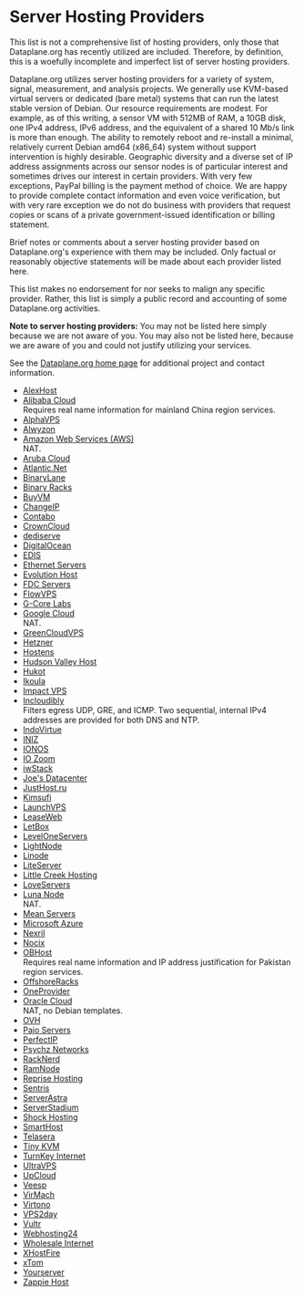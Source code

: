 # Server Hosting Providers

This list is not a comprehensive list of hosting providers, only those
that Dataplane.org has recently utilized are included.  Therefore, by
definition, this is a woefully incomplete and imperfect list of server
hosting providers.

Dataplane.org utilizes server hosting providers for a variety of system,
signal, measurement, and analysis projects.  We generally use KVM-based
virtual servers or dedicated (bare metal) systems that can run the
latest stable version of Debian.  Our resource requirements are modest.
For example, as of this writing, a sensor VM with 512MB of RAM, a 10GB
disk, one IPv4 address, IPv6 address, and the equivalent of a shared 10
Mb/s link is more than enough.  The ability to remotely reboot and
re-install a minimal, relatively current Debian amd64 (x86_64) system
without support intervention is highly desirable.  Geographic diversity
and a diverse set of IP address assignments across our sensor nodes is
of particular interest and sometimes drives our interest in certain
providers.  With very few exceptions, PayPal billing is the payment
method of choice.  We are happy to provide complete contact information
and even voice verification, but with very rare exception we do not do
business with providers that request copies or scans of a private
government-issued identification or billing statement.

Brief notes or comments about a server hosting provider based on
Dataplane.org's experience with them may be included.  Only factual or
reasonably objective statements will be made about each provider listed
here.

This list makes no endorsement for nor seeks to malign any specific
provider.  Rather, this list is simply a public record and accounting of
some Dataplane.org activities.

**Note to server hosting providers:** You may not be listed here simply
because we are not aware of you.  You may also not be listed here,
because we are aware of you and could not justify utilizing your
services.

See the [Dataplane.org home page](https://dataplane.org) for additional
project and contact information.

*   [AlexHost](https://alexhost.com)
*   [Alibaba Cloud](https://intl.aliyun.com)  
    Requires real name information for mainland China region services.
*   [AlphaVPS](https://alphavps.bg)
*   [Alwyzon](https://www.alwyzon.com)
*   [Amazon Web Services (AWS)](https://aws.amazon.com)  
    NAT.
*   [Aruba Cloud](https://www.arubacloud.com)
*   [Atlantic.Net](https://atlantic.net)
*   [BinaryLane](https://www.binarylane.com.au)
*   [Binary Racks](https://www.binaryracks.com)
*   [BuyVM](https://buyvm.net)
*   [ChangeIP](https://www.changeip.com)
*   [Contabo](https://contabo.com)
*   [CrownCloud](http://crowncloud.net)
*   [dediserve](https://www.dediserve.com)
*   [DigitalOcean](https://www.digitalocean.com)
*   [EDIS](https://www.edis.at)
*   [Ethernet Servers](https://www.ethernetservers.com)
*   [Evolution Host](https://evolution-host.com)
*   [FDC Servers](https://www.fdcservers.net)
*   [FlowVPS](https://flowvps.com)
*   [G-Core Labs](https://gcore.com/)
*   [Google Cloud](https://cloud.google.com)  
    NAT.
*   [GreenCloudVPS](https://greencloudvps.com)
*   [Hetzner](https://www.hetzner.com)
*   [Hostens](https://www.hostens.com)
*   [Hudson Valley Host](https://www.hudsonvalleyhost.com)
*   [Hukot](http://hukot.cz)
*   [Ikoula](https://www.ikoula.com)
*   [Impact VPS](http://impactvps.com)
*   [Incloudibly](https://incloudibly.net)  
    Filters egress UDP, GRE, and ICMP.  Two sequential, internal IPv4 addresses are provided for both DNS and NTP.
*   [IndoVirtue](https://indovirtue.com)
*   [INIZ](https://iniz.com)
*   [IONOS](https://www.ionos.com)
*   [IO Zoom](https://www.iozoom.com)
*   [iwStack](http://iwstack.com)
*   [Joe's Datacenter](https://joesdatacenter.com)
*   [JustHost.ru](https://justhost.ru)
*   [Kimsufi](https://www.kimsufi.com)
*   [LaunchVPS](https://launchvps.com)
*   [LeaseWeb](https://www.leaseweb.com)
*   [LetBox](http://letbox.com)
*   [LevelOneServers](https://leveloneservers.com)
*   [LightNode](https://www.lightnode.com/)
*   [Linode](https://www.linode.com)
*   [LiteServer](https://www.liteserver.nl)
*   [Little Creek Hosting](https://www.littlecreekhosting.com)
*   [LoveServers](https://loveservers.com)
*   [Luna Node](https://lunanode.com)   
    NAT.
*   [Mean Servers](https://www.meanservers.com)
*   [Microsoft Azure](https://azure.microsoft.com)
*   [Nexril](//nexril.net)
*   [Nocix](https://www.nocix.net)
*   [OBHost](https://www.obhost.net)  
    Requires real name information and IP address justification for Pakistan region services.
*   [OffshoreRacks](https://www.offshoreracks.com)
*   [OneProvider](http://oneprovider.com)
*   [Oracle Cloud](https://cloud.oracle.com)  
    NAT, no Debian templates.
*   [OVH](https://www.ovh.com)
*   [Pajo Servers](https://pajo-servers.com)
*   [PerfectIP](https://www.perfectip.net/)
*   [Psychz Networks](https://www.psychz.net)
*   [RackNerd](https://racknerd.com)
*   [RamNode](https://ramnode.com)
*   [Reprise Hosting](https://www.reprisehosting.com)
*   [Sentris](http://sentris.com)
*   [ServerAstra](https://serverastra.com)
*   [ServerStadium](https://serverstadium.com)
*   [Shock Hosting](https://shockhosting.net)
*   [SmartHost](https://smarthost.net)
*   [Telasera](https://www.telasera.com)
*   [Tiny KVM](http://tinykvm.com)
*   [TurnKey Internet](https://turnkeyinternet.net)
*   [UltraVPS](http://www.ultravps.eu)
*   [UpCloud](https://upcloud.com)
*   [Veesp](https://veesp.com)
*   [VirMach](https://virmach.com)
*   [Virtono](https://www.virtono.com)
*   [VPS2day](https://www.vps2day.com)
*   [Vultr](https://www.vultr.com)
*   [Webhosting24](https://www.webhosting24.com)
*   [Wholesale Internet](https://www.wholesaleinternet.net)
*   [XHostFire](https://www.xhostfire.com)
*   [xTom](https://xtom.com)
*   [Yourserver](https://www.yourserver.se)
*   [Zappie Host](https://zappiehost.com)
